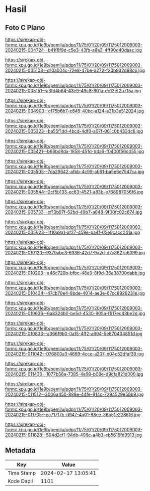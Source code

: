 # Hasil

## Foto C Plano

https://sirekap-obj-formc.kpu.go.id/1e9b/pemilu/pdpr/11/75/01/20/09/1175012009003-20240215-004724--b41f8f9d-c5e3-43fb-a8a3-4ff90d40daac.jpg

https://sirekap-obj-formc.kpu.go.id/1e9b/pemilu/pdpr/11/75/01/20/09/1175012009003-20240215-005103--d10a004c-72e8-47be-a272-f20b932d98c6.jpg

https://sirekap-obj-formc.kpu.go.id/1e9b/pemilu/pdpr/11/75/01/20/09/1175012009003-20240215-005151--a3fd4b64-43e9-49c8-801a-ee13ef2b715a.jpg

https://sirekap-obj-formc.kpu.go.id/1e9b/pemilu/pdpr/11/75/01/20/09/1175012009003-20240215-004903--cf75b6b7-c645-40bc-a124-a31b3e512024.jpg

https://sirekap-obj-formc.kpu.go.id/1e9b/pemilu/pdpr/11/75/01/20/09/1175012009003-20240215-005323--ba55f1dd-4bcd-4df0-a07f-061c0b433dc8.jpg

https://sirekap-obj-formc.kpu.go.id/1e9b/pemilu/pdpr/11/75/01/20/09/1175012009003-20240215-005421--b66bd8da-1858-451d-b4a6-f0400f56dd55.jpg

https://sirekap-obj-formc.kpu.go.id/1e9b/pemilu/pdpr/11/75/01/20/09/1175012009003-20240215-005505--7da29642-afbb-4c99-ab81-ba5e6e7547ca.jpg

https://sirekap-obj-formc.kpu.go.id/1e9b/pemilu/pdpr/11/75/01/20/09/1175012009003-20240215-005544--2cf5b133-ec63-4521-a83b-e768987056f6.jpg

https://sirekap-obj-formc.kpu.go.id/1e9b/pemilu/pdpr/11/75/01/20/09/1175012009003-20240215-005733--cf13b97f-62bd-49b7-a848-9f00fc02c674.jpg

https://sirekap-obj-formc.kpu.go.id/1e9b/pemilu/pdpr/11/75/01/20/09/1175012009003-20240215-005923--1f10a9a1-af27-459e-ba4f-05e9cacc041a.jpg

https://sirekap-obj-formc.kpu.go.id/1e9b/pemilu/pdpr/11/75/01/20/09/1175012009003-20240215-010120--9370abc3-6336-42d7-9a2d-d7c8827c6399.jpg

https://sirekap-obj-formc.kpu.go.id/1e9b/pemilu/pdpr/11/75/01/20/09/1175012009003-20240215-010203--a46c720b-bfbc-48e3-8f9d-36a38700dabb.jpg

https://sirekap-obj-formc.kpu.go.id/1e9b/pemilu/pdpr/11/75/01/20/09/1175012009003-20240215-010434--47cb70e4-8bde-4014-ae3e-67cc8929231e.jpg

https://sirekap-obj-formc.kpu.go.id/1e9b/pemilu/pdpr/11/75/01/20/09/1175012009003-20240215-010636--6a8324b0-be5d-4530-905a-f617ec43be2d.jpg

https://sirekap-obj-formc.kpu.go.id/1e9b/pemilu/pdpr/11/75/01/20/09/1175012009003-20240215-010833--a366f9b0-0a15-4ff2-a604-5e870434851d.jpg

https://sirekap-obj-formc.kpu.go.id/1e9b/pemilu/pdpr/11/75/01/20/09/1175012009003-20240215-011042--076800a3-4669-4cce-a207-b04c52dfaf39.jpg

https://sirekap-obj-formc.kpu.go.id/1e9b/pemilu/pdpr/11/75/01/20/09/1175012009003-20240215-011430--1077b66a-7385-4e98-b08e-d9cfa821d000.jpg

https://sirekap-obj-formc.kpu.go.id/1e9b/pemilu/pdpr/11/75/01/20/09/1175012009003-20240215-011512--3006a450-888e-44fe-814c-7294529e50b9.jpg

https://sirekap-obj-formc.kpu.go.id/1e9b/pemilu/pdpr/11/75/01/20/09/1175012009003-20240215-011705--ec71717b-d947-4a01-88ee-36551e2286f6.jpg

https://sirekap-obj-formc.kpu.go.id/1e9b/pemilu/pdpr/11/75/01/20/09/1175012009003-20240215-011828--504d2cf1-94db-496c-a4b3-eb5615fd9913.jpg


## Metadata

| Key        | Value               |
| ---------- | ------------------- |
| Time Stamp | 2024-02-17 13:05:41 |
| Kode Dapil | 1101                |



